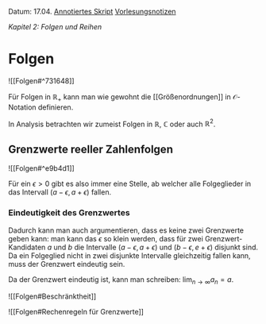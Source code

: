 Datum: 17.04.
[Annotiertes Skript](https://ecampus.uni-bonn.de/goto_ecampus_file_3011262_download.html)
[Vorlesungsnotizen](https://ecampus.uni-bonn.de/goto_ecampus_file_3011261_download.html)

*Kapitel 2: Folgen und Reihen*
# Folgen
![[Folgen#^731648]]

Für Folgen in $\mathbb{R}_{+}$ kann man wie gewohnt die [[Größenordnungen]] in $\mathcal{O}$-Notation definieren.

In Analysis betrachten wir zumeist Folgen in $\mathbb{R}$, $\mathbb{C}$ oder auch $\mathbb{R}^{2}$.

## Grenzwerte reeller Zahlenfolgen

![[Folgen#^e9b4d1]]

Für ein $\epsilon>0$ gibt es also immer eine Stelle, ab welcher alle Folgeglieder in das Intervall $(a-\epsilon,a+\epsilon)$ fallen.

### Eindeutigkeit des Grenzwertes
Dadurch kann man auch argumentieren, dass es keine zwei Grenzwerte geben kann: man kann das $\epsilon$ so klein werden, dass für zwei Grenzwert-Kandidaten $a$ und $b$ die Intervalle $(a-\epsilon,a+\epsilon)$ und $(b-\epsilon,e+\epsilon)$ disjunkt sind. Da ein Folgeglied nicht in zwei disjunkte Intervalle gleichzeitig fallen kann, muss der Grenzwert eindeutig sein.

Da der Grenzwert eindeutig ist, kann man schreiben: $\lim_{n \to \infty}a_{n}=a$.

![[Folgen#Beschränktheit]]

![[Folgen#Rechenregeln für Grenzwerte]]